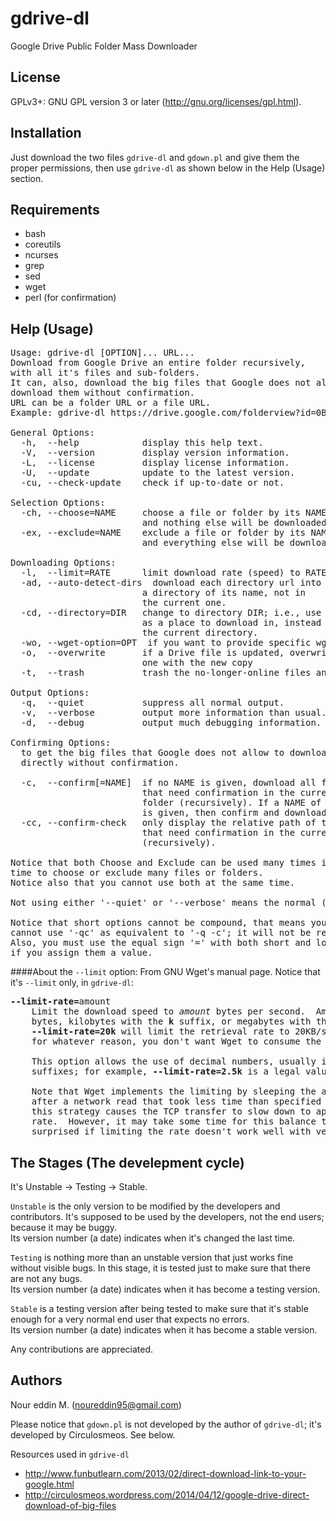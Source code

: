 gdrive-dl
=========
Google Drive Public Folder Mass Downloader


License
-------
GPLv3+: GNU GPL version 3 or later (http://gnu.org/licenses/gpl.html).

Installation
------------
Just download the two files `gdrive-dl` and `gdown.pl` and give them the proper permissions, then use `gdrive-dl` as shown below in the Help (Usage) section.

Requirements
------------
* bash
* coreutils
* ncurses
* grep
* sed
* wget
* perl (for confirmation)


Help (Usage)
----
<pre>Usage: gdrive-dl [OPTION]... URL...
Download from Google Drive an entire folder recursively,
with all it's files and sub-folders.
It can, also, download the big files that Google does not allow
download them without confirmation.
URL can be a folder URL or a file URL.
Example: gdrive-dl https://drive.google.com/folderview?id=0BXXXXXXXXXXX

General Options:
  -h,  --help            display this help text.
  -V,  --version         display version information.
  -L,  --license         display license information.
  -U,  --update          update to the latest version.
  -cu, --check-update    check if up-to-date or not.

Selection Options:
  -ch, --choose=NAME     choose a file or folder by its NAME,
                         and nothing else will be downloaded.
  -ex, --exclude=NAME    exclude a file or folder by its NAME,
                         and everything else will be downloaded.

Downloading Options:
  -l,  --limit=RATE      limit download rate (speed) to RATE.
  -ad, --auto-detect-dirs  download each directory url into
                         a directory of its name, not in
                         the current one.
  -cd, --directory=DIR   change to directory DIR; i.e., use it
                         as a place to download in, instead of
                         the current directory.
  -wo, --wget-option=OPT  if you want to provide specific wget options.
  -o,  --overwrite       if a Drive file is updated, overwrite the local
                         one with the new copy
  -t,  --trash           trash the no-longer-online files and folders
  
Output Options:
  -q,  --quiet           suppress all normal output.
  -v,  --verbose         output more information than usual.
  -d,  --debug           output much debugging information.

Confirming Options:
  to get the big files that Google does not allow to download them
  directly without confirmation.

  -c,  --confirm[=NAME]  if no NAME is given, download all files
                         that need confirmation in the current
                         folder (recursively). If a NAME of a file
                         is given, then confirm and download this file.
  -cc, --confirm-check   only display the relative path of the files
                         that need confirmation in the current folder
                         (recursively).

Notice that both Choose and Exclude can be used many times in the same
time to choose or exclude many files or folders.
Notice also that you cannot use both at the same time.

Not using either '--quiet' or '--verbose' means the normal (default) mode.

Notice that short options cannot be compound, that means you
cannot use '-qc' as equivalent to '-q -c'; it will not be recognized.
Also, you must use the equal sign '=' with both short and long options,
if you assign them a value.</pre>

####About the `--limit` option:
From GNU Wget's manual page. Notice that it's `--limit` only, in `gdrive-dl`:
<pre><b>--limit-rate=</b>amount
    Limit the download speed to <i>amount</i> bytes per second.  Amount may be expressed in
    bytes, kilobytes with the <b>k</b> suffix, or megabytes with the <b>m</b> suffix.  For example,
    <b>--limit-rate=20k</b> will limit the retrieval rate to 20KB/s.  This is useful when,
    for whatever reason, you don't want Wget to consume the entire available bandwidth.

    This option allows the use of decimal numbers, usually in conjunction with power
    suffixes; for example, <b>--limit-rate=2.5k</b> is a legal value.

    Note that Wget implements the limiting by sleeping the appropriate amount of time
    after a network read that took less time than specified by the rate.  Eventually
    this strategy causes the TCP transfer to slow down to approximately the specified
    rate.  However, it may take some time for this balance to be achieved, so don't be
    surprised if limiting the rate doesn't work well with very small files.</pre>


The Stages (The develepment cycle)
----------------------------------
It's Unstable -> Testing -> Stable.

`Unstable` is the only version to be modified by the developers and contributors. It's supposed to be used by the developers, not the end users; because it may be buggy.  
Its version number (a date) indicates when it's changed the last time.

`Testing` is nothing more than an unstable version that just works fine without visible bugs. In this stage, it is tested just to make sure that there are not any bugs.  
Its version number (a date) indicates when it has become a testing version.

`Stable` is a testing version after being tested to make sure that it's stable enough for a very normal end user that expects no errors.  
Its version number (a date) indicates when it has become a stable version.

Any contributions are appreciated.

Authors
------------
 Nour eddin M. (noureddin95@gmail.com)

Please notice that `gdown.pl` is not developed by the author of `gdrive-dl`; it's developed by Circulosmeos. See below.

Resources used in `gdrive-dl`  
-  http://www.funbutlearn.com/2013/02/direct-download-link-to-your-google.html  
-  http://circulosmeos.wordpress.com/2014/04/12/google-drive-direct-download-of-big-files

